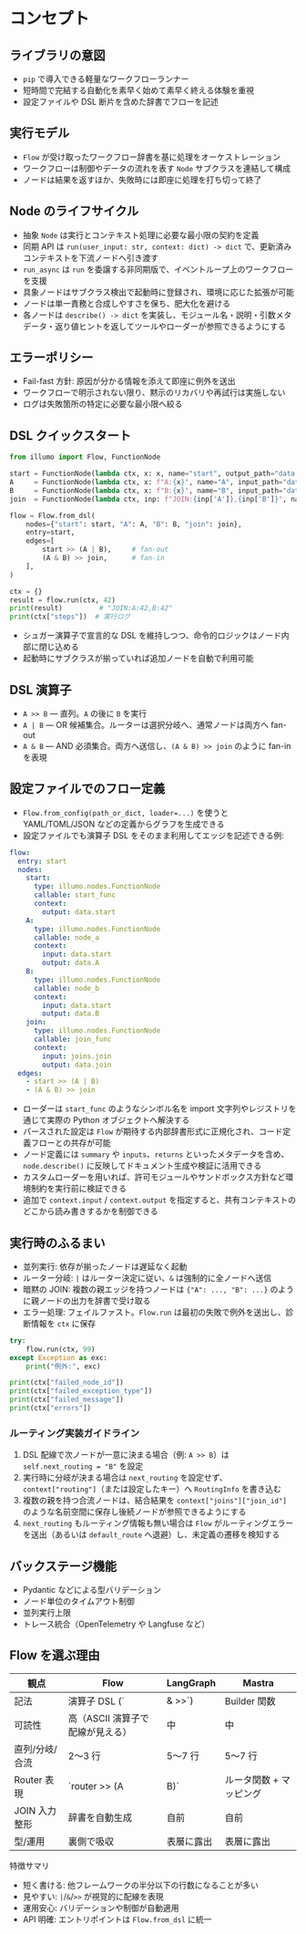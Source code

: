 # コンセプト

## ライブラリの意図
- `pip` で導入できる軽量なワークフローランナー
- 短時間で完結する自動化を素早く始めて素早く終える体験を重視
- 設定ファイルや DSL 断片を含めた辞書でフローを記述

## 実行モデル
- `Flow` が受け取ったワークフロー辞書を基に処理をオーケストレーション
- ワークフローは制御やデータの流れを表す `Node` サブクラスを連結して構成
- ノードは結果を返すほか、失敗時には即座に処理を打ち切って終了

## Node のライフサイクル
- 抽象 `Node` は実行とコンテキスト処理に必要な最小限の契約を定義
- 同期 API は `run(user_input: str, context: dict) -> dict` で、更新済みコンテキストを下流ノードへ引き渡す
- `run_async` は `run` を委譲する非同期版で、イベントループ上のワークフローを支援
- 具象ノードはサブクラス検出で起動時に登録され、環境に応じた拡張が可能
- ノードは単一責務と合成しやすさを保ち、肥大化を避ける
- 各ノードは `describe() -> dict` を実装し、モジュール名・説明・引数メタデータ・返り値ヒントを返してツールやローダーが参照できるようにする

## エラーポリシー
- Fail-fast 方針: 原因が分かる情報を添えて即座に例外を送出
- ワークフローで明示されない限り、黙示のリカバリや再試行は実施しない
- ログは失敗箇所の特定に必要な最小限へ絞る

## DSL クイックスタート
```python
from illumo import Flow, FunctionNode

start = FunctionNode(lambda ctx, x: x, name="start", output_path="data.start")
A     = FunctionNode(lambda ctx, x: f"A:{x}", name="A", input_path="data.start", output_path="data.A")
B     = FunctionNode(lambda ctx, x: f"B:{x}", name="B", input_path="data.start", output_path="data.B")
join  = FunctionNode(lambda ctx, inp: f"JOIN:{inp['A']},{inp['B']}", name="join", input_path="joins.join", output_path="data.join")

flow = Flow.from_dsl(
    nodes={"start": start, "A": A, "B": B, "join": join},
    entry=start,
    edges=[
        start >> (A | B),     # fan-out
        (A & B) >> join,      # fan-in
    ],
)

ctx = {}
result = flow.run(ctx, 42)
print(result)         # "JOIN:A:42,B:42"
print(ctx["steps"])  # 実行ログ
```
- シュガー演算子で宣言的な DSL を維持しつつ、命令的ロジックはノード内部に閉じ込める
- 起動時にサブクラスが揃っていれば追加ノードを自動で利用可能

## DSL 演算子
- `A >> B` — 直列。`A` の後に `B` を実行
- `A | B` — OR 候補集合。ルーターは選択分岐へ、通常ノードは両方へ fan-out
- `A & B` — AND 必須集合。両方へ送信し、`(A & B) >> join` のように fan-in を表現

## 設定ファイルでのフロー定義
- `Flow.from_config(path_or_dict, loader=...)` を使うと YAML/TOML/JSON などの定義からグラフを生成できる
- 設定ファイルでも演算子 DSL をそのまま利用してエッジを記述できる例:

```yaml
flow:
  entry: start
  nodes:
    start:
      type: illumo.nodes.FunctionNode
      callable: start_func
      context:
        output: data.start
    A:
      type: illumo.nodes.FunctionNode
      callable: node_a
      context:
        input: data.start
        output: data.A
    B:
      type: illumo.nodes.FunctionNode
      callable: node_b
      context:
        input: data.start
        output: data.B
    join:
      type: illumo.nodes.FunctionNode
      callable: join_func
      context:
        input: joins.join
        output: data.join
  edges:
    - start >> (A | B)
    - (A & B) >> join
```
- ローダーは `start_func` のようなシンボル名を import 文字列やレジストリを通じて実際の Python オブジェクトへ解決する
- パースされた設定は `Flow` が期待する内部辞書形式に正規化され、コード定義フローとの共存が可能
- ノード定義には `summary` や `inputs`、`returns` といったメタデータを含め、`node.describe()` に反映してドキュメント生成や検証に活用できる
- カスタムローダーを用いれば、許可モジュールやサンドボックス方針など環境制約を実行前に検証できる
- 追加で `context.input` / `context.output` を指定すると、共有コンテキストのどこから読み書きするかを制御できる

## 実行時のふるまい
- 並列実行: 依存が揃ったノードは遅延なく起動
- ルーター分岐: `|` はルーター決定に従い、`&` は強制的に全ノードへ送信
- 暗黙の JOIN: 複数の親エッジを持つノードは `{"A": ..., "B": ...}` のように親ノードの出力を辞書で受け取る
- エラー処理: フェイルファスト。`Flow.run` は最初の失敗で例外を送出し、診断情報を `ctx` に保存

```python
try:
    flow.run(ctx, 99)
except Exception as exc:
    print("例外:", exc)

print(ctx["failed_node_id"])
print(ctx["failed_exception_type"])
print(ctx["failed_message"])
print(ctx["errors"])
```

### ルーティング実装ガイドライン
1. DSL 配線で次ノードが一意に決まる場合（例: `A >> B`）は `self.next_routing = "B"` を設定
2. 実行時に分岐が決まる場合は `next_routing` を設定せず、`context["routing"]`（または設定したキー）へ `RoutingInfo` を書き込む
3. 複数の親を持つ合流ノードは、結合結果を `context["joins"]["join_id"]` のような名前空間に保存し後続ノードが参照できるようにする
4. `next_routing` もルーティング情報も無い場合は `Flow` がルーティングエラーを送出（あるいは `default_route` へ退避）し、未定義の遷移を検知する

## バックステージ機能
- Pydantic などによる型バリデーション
- ノード単位のタイムアウト制御
- 並列実行上限
- トレース統合（OpenTelemetry や Langfuse など）

## Flow を選ぶ理由
| 観点 | Flow | LangGraph | Mastra |
| --- | --- | --- | --- |
| 記法 | 演算子 DSL (`| & >>`) | Builder 関数 | Builder 関数 |
| 可読性 | 高（ASCII 演算子で配線が見える） | 中 | 中 |
| 直列/分岐/合流 | 2〜3 行 | 5〜7 行 | 5〜7 行 |
| Router 表現 | `router >> (A | B)` | ルータ関数 + マッピング | ルータ + マッピング |
| JOIN 入力整形 | 辞書を自動生成 | 自前 | 自前 |
| 型/運用 | 裏側で吸収 | 表層に露出 | 表層に露出 |

特徴サマリ
- 短く書ける: 他フレームワークの半分以下の行数になることが多い
- 見やすい: `|`/`&`/`>>` が視覚的に配線を表現
- 運用安心: バリデーションや制御が自動適用
- API 明確: エントリポイントは `Flow.from_dsl` に統一
